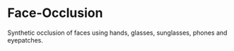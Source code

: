 # Face-Occlusion
Synthetic occlusion of faces using hands, glasses, sunglasses, phones and eyepatches.
